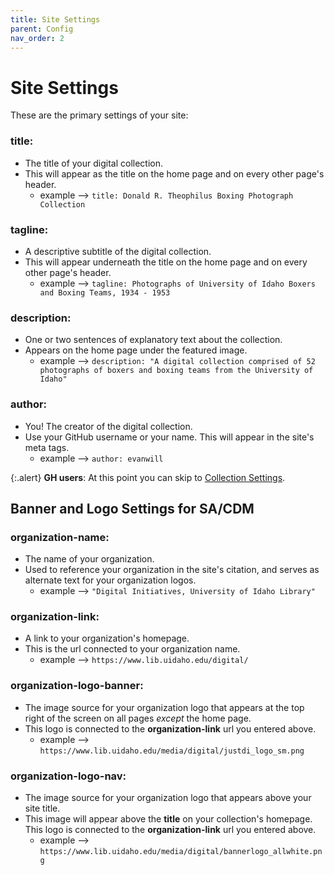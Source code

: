 ```yaml
---
title: Site Settings
parent: Config
nav_order: 2
---
```


# Site Settings

These are the primary settings of your site:

### **title**: 
- The title of your digital collection. 
- This will appear as the title on the home page and on every other page's header. 
	- example --> `title: Donald R. Theophilus Boxing Photograph Collection`

### **tagline**: 
- A descriptive subtitle of the digital collection.
- This will appear underneath the title on the home page and on every other page's header.
	- example --> `tagline: Photographs of University of Idaho Boxers and Boxing Teams, 1934 - 1953`

### **description**: 
- One or two sentences of explanatory text about the collection.
- Appears on the home page under the featured image.
	-  example --> `description: "A digital collection comprised of 52 photographs of boxers and boxing teams from the University of Idaho"`

### **author**: 
- You! The creator of the digital collection.
- Use your GitHub username or your name. This will appear in the site's meta tags.
	- example --> `author: evanwill`

{:.alert}
**GH users**: At this point you can skip to [Collection Settings](../collection/).

## Banner and Logo Settings for SA/CDM

### **organization-name**: 
- The name of your organization.
- Used to reference your organization in the site's citation, and serves as alternate text for your organization logos.
	- example --> `"Digital Initiatives, University of Idaho Library"`

### **organization-link**: 
- A link to your organization's homepage.
- This is the url connected to your organization name.
	- example --> `https://www.lib.uidaho.edu/digital/`

### **organization-logo-banner**: 
- The image source for your organization logo that appears at the top right of the screen on all pages *except* the home page.
- This logo is connected to the **organization-link** url you entered above.
	- example --> `https://www.lib.uidaho.edu/media/digital/justdi_logo_sm.png`

### **organization-logo-nav**: 
- The image source for your organization logo that appears above your site title. 
- This image will appear above the **title** on your collection's homepage. This logo is connected to the **organization-link** url you entered above.
	- example --> `https://www.lib.uidaho.edu/media/digital/bannerlogo_allwhite.png`
